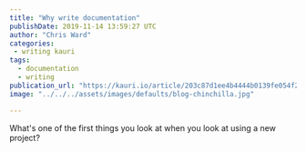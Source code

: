 ```yaml
---
title: "Why write documentation"
publishDate: 2019-11-14 13:59:27 UTC
author: "Chris Ward"
categories:
 - writing kauri
tags:
  - documentation
  - writing
publication_url: "https://kauri.io/article/203c87d1ee4b4444b0139fe054f28607"
image: "../../../assets/images/defaults/blog-chinchilla.jpg"

---
```


What's one of the first things you look at when you look at using a new project?
